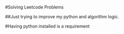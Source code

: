#Solving Leetcode Problems

##Just trying to improve my python and algorithm logic.

#Having python installed is a requirement
